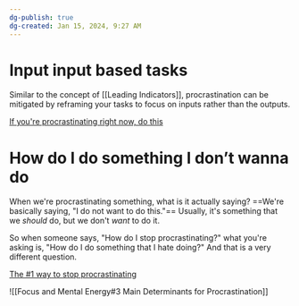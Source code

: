 ```yaml
---
dg-publish: true
dg-created: Jan 15, 2024, 9:27 AM
---
```

# Input input based tasks

Similar to the concept of [[Leading Indicators]], procrastination can be mitigated by reframing your tasks to focus on inputs rather than the outputs. 

[If you're procrastinating right now, do this](https://www.youtube.com/watch?v=7Co-TmrLiYk)

# How do I do something I don’t wanna do

When we're procrastinating something, what is it actually saying? ==We're basically saying, "I do not want to do this."== Usually, it's something that we *should* do, but we don't *want* to do it.

So when someone says, "How do I stop procrastinating?" what you're asking is, "How do I do something that I hate doing?" And that is a very different question.

[The #1 way to stop procrastinating](https://www.youtube.com/watch?v=kLI19b-3768)

![[Focus and Mental Energy#3 Main Determinants for Procrastination]]
